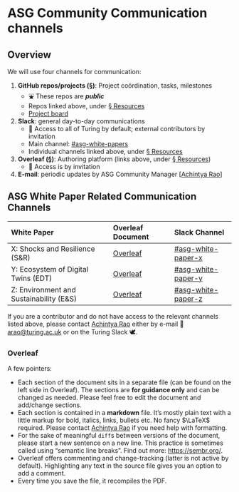 # ASG Community Communication channels

## Overview

We will use four channels for communication:

1. **GitHub repos/projects ([&sect;](#github-repos-and-projects))**: Project coördination, tasks, milestones
   - ⛲️ These repos are **_public_**
   - Repos linked above, under [&sect;&nbsp;Resources](#resources)
   - [Project board](https://github.com/orgs/alan-turing-institute/projects/10/)
1. **Slack**: general day-to-day communications
   - 🔐 Access to all of Turing by default; external contributors by invitation
   - Main channel: [#asg-white-papers](https://alan-turing-institute.slack.com/messages/asg-white-papers)
   - Individual channels linked above, under [&sect;&nbsp;Resources](#resources)
1. **Overleaf ([&sect;](#overleaf))**: Authoring platform (links above, under [&sect;&nbsp;Resources](#resources))
   - 🚧 Access is by invitation
1. **E-mail**: periodic updates by ASG Community Manager [[Achintya Rao](https://github.com/RaoOfPhysics)]

## ASG White Paper Related Communication Channels

| White Paper | Overleaf Document | Slack Channel |
|:------------|:------------------|:--------------|
| X: Shocks and Resilience (S&R) | [Overleaf](https://www.overleaf.com/project/61f2d68fc1673471017a0445) | [#asg-white-paper-x](https://alan-turing-institute.slack.com/messages/asg-white-paper-x) |
| Y: Ecosystem of Digital Twins (EDT) | [Overleaf](https://www.overleaf.com/project/61f2d6aec1673427a27a0817) | [#asg-white-paper-y](https://alan-turing-institute.slack.com/messages/asg-white-paper-y) |
| Z: Environment and Sustainability (E&S) | [Overleaf](https://www.overleaf.com/project/61f2d6b6c167340d227a0908)| [#asg-white-paper-z](https://alan-turing-institute.slack.com/messages/asg-white-paper-z) |

If you are a contributor and do not have access to the relevant channels listed above, please contact [Achintya Rao](https://github.com/RaoOfPhysics) either by e-mail 📧 [arao@turing.ac.uk](mailto:arao@turing.ac.uk) or on the Turing Slack 🕊.

### Overleaf

A few pointers:

- Each section of the document sits in a separate file (can be found on the left side in Overleaf).
  The sections are **for guidance only** and can be changed as needed.
  Please feel free to edit the document and add/change sections.
- Each section is contained in a **markdown** file.
  It’s mostly plain text with a little markup for bold, italics, links, bullets etc.
  No fancy $\LaTeX$ required.
  Please contact [Achintya Rao](https://github.com/RaoOfPhysics) if you need help with formatting.
- For the sake of meaningful `diff`s between versions of the document, please start a new sentence on a new line.
  This practice is sometimes called using “semantic line breaks”.
  Find out more: <https://sembr.org/>.
- Overleaf offers commenting and change-tracking (latter is not active by default).
  Highlighting any text in the source file gives you an option to add a comment.
- Every time you save the file, it recompiles the PDF.
